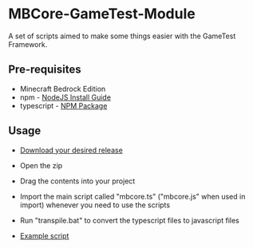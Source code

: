 # MBCore-GameTest-Module

A set of scripts aimed to make some things easier with the GameTest Framework.

## Pre-requisites

- Minecraft Bedrock Edition
- npm - [NodeJS Install Guide](https://docs.npmjs.com/downloading-and-installing-node-js-and-npm#using-a-node-installer-to-install-nodejs-and-npm)
- typescript - [NPM Package](https://www.npmjs.com/package/typescript)

## Usage

- [Download your desired release]()
- Open the zip
- Drag the contents into your project
- Import the main script called "mbcore.ts" ("mbcore.js" when used in import) whenever you need to use the scripts
- Run "transpile.bat" to convert the typescript files to javascript files

- [Example script]()
